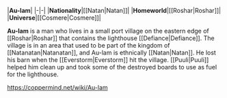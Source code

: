|**Au-lam**|
|-|-|
|**Nationality**|[[Natan\|Natan]]|
|**Homeworld**|[[Roshar\|Roshar]]|
|**Universe**|[[Cosmere\|Cosmere]]|

**Au-lam** is a man who lives in a small port village on the eastern edge of [[Roshar\|Roshar]] that contains the lighthouse [[Defiance\|Defiance]]. The village is in an area that used to be part of the kingdom of [[Natanatan\|Natanatan]], and Au-lam is ethnically [[Natan\|Natan]].
He lost his barn when the [[Everstorm\|Everstorm]] hit the village. [[Puuli\|Puuli]] helped him clean up and took some of the destroyed boards to use as fuel for the lighthouse.



https://coppermind.net/wiki/Au-lam
